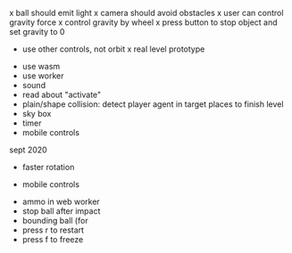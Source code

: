 x ball should emit light
x camera should avoid obstacles
x user can control gravity force
x control gravity by wheel
x press button to stop object and set gravity to 0
+ use other controls, not orbit
x real level prototype
- use wasm
- use worker
- sound
- read about "activate"
- plain/shape collision: detect player agent in target places to finish level
- sky box
- timer
- mobile controls



sept 2020
- faster rotation
+ mobile controls
- ammo in web worker
- stop ball after impact
- bounding ball (for
- press r to restart
- press f to freeze

